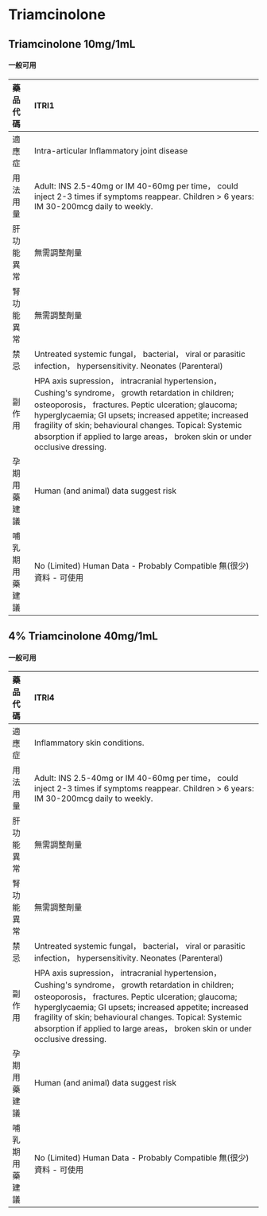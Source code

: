 # Triamcinolone

## Triamcinolone 10mg/1mL

#### 一般可用

| 藥品代碼       | ITRI1                                                                                                                                                                                                                                                                                                                                                            |
|:---------------|:-----------------------------------------------------------------------------------------------------------------------------------------------------------------------------------------------------------------------------------------------------------------------------------------------------------------------------------------------------------------|
| 適應症         | Intra-articular Inflammatory joint disease                                                                                                                                                                                                                                                                                                                       |
| 用法用量       | Adult: INS 2.5-40mg or IM 40-60mg per time， could inject 2-3 times if symptoms reappear. Children > 6 years: IM 30-200mcg daily to weekly.                                                                                                                                                                                                                      |
| 肝功能異常     | 無需調整劑量                                                                                                                                                                                                                                                                                                                                                     |
| 腎功能異常     | 無需調整劑量                                                                                                                                                                                                                                                                                                                                                     |
| 禁忌           | Untreated systemic fungal， bacterial， viral or parasitic infection， hypersensitivity. Neonates (Parenteral)                                                                                                                                                                                                                                                   |
| 副作用         | HPA axis supression， intracranial hypertension， Cushing's syndrome， growth retardation in children; osteoporosis， fractures. Peptic ulceration; glaucoma; hyperglycaemia; GI upsets; increased appetite; increased fragility of skin; behavioural changes. Topical: Systemic absorption if applied to large areas， broken skin or under occlusive dressing. |
| 孕期用藥建議   | Human (and animal) data suggest risk                                                                                                                                                                                                                                                                                                                             |
| 哺乳期用藥建議 | No (Limited) Human Data - Probably Compatible 無(很少)資料 - 可使用                                                                                                                                                                                                                                                                                              |

## 4% Triamcinolone 40mg/1mL

#### 一般可用

| 藥品代碼       | ITRI4                                                                                                                                                                                                                                                                                                                                                            |
|:---------------|:-----------------------------------------------------------------------------------------------------------------------------------------------------------------------------------------------------------------------------------------------------------------------------------------------------------------------------------------------------------------|
| 適應症         | Inflammatory skin conditions.                                                                                                                                                                                                                                                                                                                                    |
| 用法用量       | Adult: INS 2.5-40mg or IM 40-60mg per time， could inject 2-3 times if symptoms reappear. Children > 6 years: IM 30-200mcg daily to weekly.                                                                                                                                                                                                                      |
| 肝功能異常     | 無需調整劑量                                                                                                                                                                                                                                                                                                                                                     |
| 腎功能異常     | 無需調整劑量                                                                                                                                                                                                                                                                                                                                                     |
| 禁忌           | Untreated systemic fungal， bacterial， viral or parasitic infection， hypersensitivity. Neonates (Parenteral)                                                                                                                                                                                                                                                   |
| 副作用         | HPA axis supression， intracranial hypertension， Cushing's syndrome， growth retardation in children; osteoporosis， fractures. Peptic ulceration; glaucoma; hyperglycaemia; GI upsets; increased appetite; increased fragility of skin; behavioural changes. Topical: Systemic absorption if applied to large areas， broken skin or under occlusive dressing. |
| 孕期用藥建議   | Human (and animal) data suggest risk                                                                                                                                                                                                                                                                                                                             |
| 哺乳期用藥建議 | No (Limited) Human Data - Probably Compatible 無(很少)資料 - 可使用                                                                                                                                                                                                                                                                                              |

